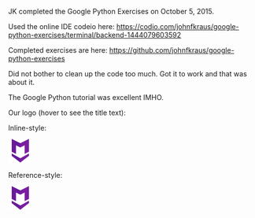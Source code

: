 
JK completed the Google Python Exercises on October 5, 2015.


Used the online IDE codeio here:
	https://codio.com/johnfkraus/google-python-exercises/terminal/backend-1444079603592

Completed exercises are here:
	https://github.com/johnfkraus/google-python-exercises

Did not bother to clean up the code too much.  Got it to work and that was about it.

The Google Python tutorial was excellent IMHO.


Our logo (hover to see the title text):

Inline-style: 

![alt text](https://github.com/adam-p/markdown-here/raw/master/src/common/images/icon48.png "Logo Title Text 1")



Reference-style: 

![alt text][logo]


[logo]: https://github.com/adam-p/markdown-here/raw/master/src/common/images/icon48.png "Logo Title Text 2"


